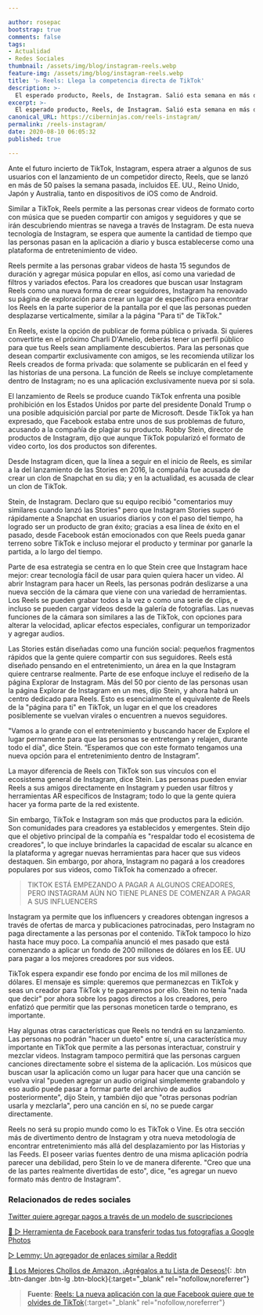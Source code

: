 ```yaml
---

author: rosepac
bootstrap: true
comments: false
tags:
- Actualidad
- Redes Sociales
thumbnail: /assets/img/blog/instagram-reels.webp
feature-img: /assets/img/blog/instagram-reels.webp
title: '▷ Reels: Llega la competencia directa de TikTok'
description: >-
  El esperado producto, Reels, de Instagram. Salió esta semana en más de 50 países y tiene como objetivo convertirse en uno de los mayores competidores de TikTok. Instagram tendrá que convencer a la gente de que dedique menos tiempo a TikTok y más tiempo a Instagram.
excerpt: >-
  El esperado producto, Reels, de Instagram. Salió esta semana en más de 50 países y tiene como objetivo convertirse en uno de los mayores competidores de TikTok. Instagram tendrá que convencer a la gente de que dedique menos tiempo a TikTok y más tiempo a Instagram.
canonical_URL: https://ciberninjas.com/reels-instagram/
permalink: /reels-instagram/
date: 2020-08-10 06:05:32
published: true

---
```


Ante el futuro incierto de TikTok, Instagram, espera atraer a algunos de sus usuarios con el lanzamiento de un competidor directo, Reels, que se lanzó en más de 50 países la semana pasada, incluidos EE. UU., Reino Unido, Japón y Australia, tanto en dispositivos de iOS como de Android.

Similar a TikTok, Reels permite a las personas crear videos de formato corto con música que se pueden compartir con amigos y seguidores y que se irán descubriendo mientras se navega a través de Instagram. De esta nueva tecnología de Instagram, se espera que aumente la cantidad de tiempo que las personas pasan en la aplicación a diario y busca establecerse como una plataforma de entretenimiento de video.

Reels permite a las personas grabar videos de hasta 15 segundos de duración y agregar música popular en ellos, así como una variedad de filtros y variados efectos. Para los creadores que buscan usar Instagram Reels como una nueva forma de crear seguidores, Instagram ha renovado su página de exploración para crear un lugar de específico para encontrar los Reels en la parte superior de la pantalla por el que las personas pueden desplazarse verticalmente, similar a la página "Para ti" de TikTok."

En Reels, existe la opción de publicar de forma pública o privada. Si quieres convertirte en el próximo Charli D'Amelio, deberás tener un perfil público para que tus Reels sean ampliamente descubiertos. Para las personas que desean compartir exclusivamente con amigos, se les recomienda utilizar los Reels creados de forma privada: que solamente se publicarán en el feed y las historias de una persona. La función de Reels se incluye completamente dentro de Instagram; no es una aplicación exclusivamente nueva por si sola.

El lanzamiento de Reels se produce cuando TikTok enfrenta una posible prohibición en los Estados Unidos por parte del presidente Donald Trump o una posible adquisición parcial por parte de Microsoft. Desde TikTok ya han expresado, que Facebook estaba entre unos de sus problemas de futuro, acusando a la compañía de plagiar su producto. Robby Stein, director de productos de Instagram, dijo que aunque TikTok popularizó el formato de video corto, los dos productos son diferentes.

Desde Instagram dicen, que la línea a seguir en el inicio de Reels, es similar a la del lanzamiento de las Stories en 2016, la compañía fue acusada de crear un clon de Snapchat en su día; y en la actualidad, es acusada de clear un clon de TikTok.

Stein, de Instagram. Declaro que su equipo recibió "comentarios muy similares cuando lanzó las Stories" pero que Instagram Stories superó rápidamente a Snapchat en usuarios diarios y con el paso del tiempo, ha logrado ser un producto de gran éxito; gracias a esa línea de éxito en el pasado, desde Facebook están emocionados con que Reels pueda ganar terreno sobre TikTok e incluso mejorar el producto y terminar por ganarle la partida, a lo largo del tiempo.

Parte de esa estrategia se centra en lo que Stein cree que Instagram hace mejor: crear tecnología fácil de usar para quien quiera hacer un video. Al abrir Instagram para hacer un Reels, las personas podrán deslizarse a una nueva sección de la cámara que viene con una variedad de herramientas. Los Reels se pueden grabar todos a la vez o como una serie de clips, e incluso se pueden cargar videos desde la galería de fotografías. Las nuevas funciones de la cámara son similares a las de TikTok, con opciones para alterar la velocidad, aplicar efectos especiales, configurar un temporizador y agregar audios.

Las Stories están diseñadas como una función social: pequeños fragmentos rápidos que la gente quiere compartir con sus seguidores. Reels está diseñado pensando en el entretenimiento, un área en la que Instagram quiere centrarse realmente. Parte de ese enfoque incluye el rediseño de la página Explorar de Instagram. Más del 50 por ciento de las personas usan la página Explorar de Instagram en un mes, dijo Stein, y ahora habrá un centro dedicado para Reels. Esto es esencialmente el equivalente de Reels de la "página para ti" en TikTok, un lugar en el que los creadores posiblemente se vuelvan virales o encuentren a nuevos seguidores.

"Vamos a lo grande con el entretenimiento y buscando hacer de Explore el lugar permanente para que las personas se entretengan y relajen, durante todo el día", dice Stein. “Esperamos que con este formato tengamos una nueva opción para el entretenimiento dentro de Instagram”.

La mayor diferencia de Reels con TikTok son sus vínculos con el ecosistema general de Instagram, dice Stein. Las personas pueden enviar Reels a sus amigos directamente en Instagram y pueden usar filtros y herramientas AR específicos de Instagram; todo lo que la gente quiera hacer ya forma parte de la red existente.

Sin embargo, TikTok e Instagram son más que productos para la edición. Son comunidades para creadores ya establecidos y emergentes. Stein dijo que el objetivo principal de la compañía es "respaldar todo el ecosistema de creadores", lo que incluye brindarles la capacidad de escalar su alcance en la plataforma y agregar nuevas herramientas para hacer que sus videos destaquen. Sin embargo, por ahora, Instagram no pagará a los creadores populares por sus videos, como TikTok ha comenzado a ofrecer.

> TIKTOK ESTÁ EMPEZANDO A PAGAR A ALGUNOS CREADORES, PERO INSTAGRAM AÚN NO TIENE PLANES DE COMENZAR A PAGAR A SUS INFLUENCERS

Instagram ya permite que los influencers y creadores obtengan ingresos a través de ofertas de marca y publicaciones patrocinadas, pero Instagram no paga directamente a las personas por el contenido. TikTok tampoco lo hizo hasta hace muy poco. La compañía anunció el mes pasado que está comenzando a aplicar un fondo de 200 millones de dólares en los EE. UU para pagar a los mejores creadores por sus videos.

TikTok espera expandir ese fondo por encima de los mil millones de dólares. El mensaje es simple: queremos que permanezcas en TikTok y seas un creador para TikTok y te pagaremos por ello. Stein no tenía "nada que decir" por ahora sobre los pagos directos a los creadores, pero enfatizó que permitir que las personas moneticen tarde o temprano, es importante.

Hay algunas otras características que Reels no tendrá en su lanzamiento. Las personas no podrán "hacer un dueto" entre sí, una característica muy importante en TikTok que permite a las personas interactuar, construir y mezclar videos. Instagram tampoco permitirá que las personas carguen canciones directamente sobre el sistema de la aplicación. Los músicos que buscan usar la aplicación como un lugar para hacer que una canción se vuelva viral "pueden agregar un audio original simplemente grabandolo y eso audio puede pasar a formar parte del archivo de audios posteriormente", dijo Stein, y también dijo que "otras personas podrían usarla y mezclarla", pero una canción en sí, no se puede cargar directamente.

Reels no será su propio mundo como lo es TikTok o Vine. Es otra sección más de divertimento dentro de Instagram y otra nueva metodología de encontrar entretenimiento más allá del desplazamiento por las Historias y las Feeds. El poseer varias fuentes dentro de una misma aplicación podría parecer una debilidad, pero Stein lo ve de manera diferente. "Creo que una de las partes realmente divertidas de esto", dice, "es agregar un nuevo formato más dentro de Instagram".

### **Relacionados de redes sociales**

[Twitter quiere agregar pagos a través de un modelo de suscripciones](https://ciberninjas.com/twitter-quiere-agregar-suscripciones/)

[🥇 ▷ Herramienta de Facebook para transferir todas tus fotografías a Google Photos](https://ciberninjas.com/facebook-to-google-fotos/)

[▷ Lemmy: Un agregador de enlaces similar a Reddit](https://ciberninjas.com/lemmynet-red-enlaces/)

[🛒 Los Mejores Chollos de Amazon, ¡Agrégalos a tu Lista de Deseos!](https://www.amazon.es/shop/cibercursos "Los Mejores Chollos de Amazon, Ofertas Flash, Black Monday y Amazon Prime Day"){: .btn .btn-danger .btn-lg .btn-block}{:target="_blank" rel="nofollow,noreferrer"}

> **Fuente**: [Reels: La nueva aplicación con la que Facebook quiere que te olvides de TikTok](https://www.theverge.com/2020/8/5/21354117/instagram-reels-tiktok-vine-short-videos-stories-explore-music-effects-filters){:target="_blank" rel="nofollow,noreferrer"}